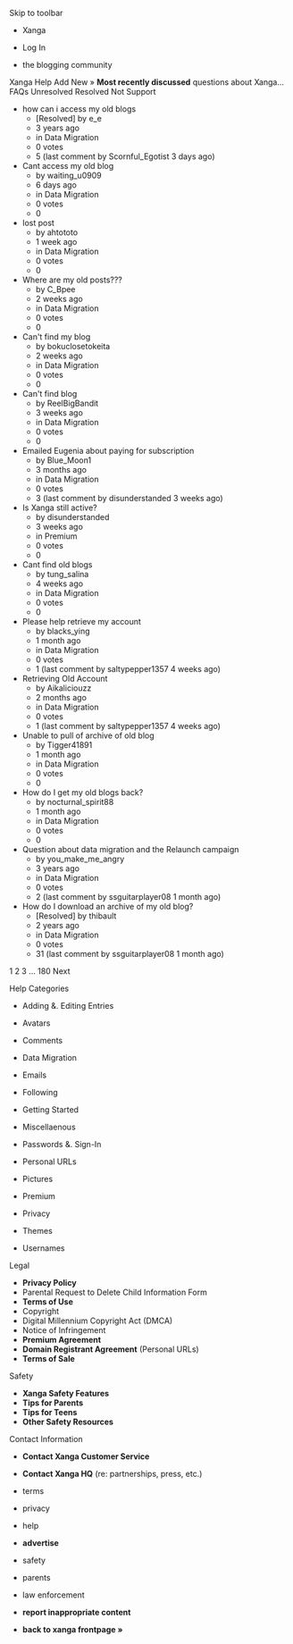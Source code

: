 Skip to toolbar

*   Xanga

*   Log In

*   the blogging community

Xanga Help Add New » **Most recently discussed** questions about Xanga… FAQs Unresolved Resolved Not Support

*   how can i access my old blogs
    *   \[Resolved\] by e\_e
    *   3 years ago
    *   in Data Migration
    *   0 votes
    *   5 (last comment by Scornful\_Egotist 3 days ago)
*   Cant access my old blog
    *   by waiting\_u0909
    *   6 days ago
    *   in Data Migration
    *   0 votes
    *   0
*   lost post
    *   by ahtototo
    *   1 week ago
    *   in Data Migration
    *   0 votes
    *   0
*   Where are my old posts???
    *   by C\_Bpee
    *   2 weeks ago
    *   in Data Migration
    *   0 votes
    *   0
*   Can't find my blog
    *   by bokuclosetokeita
    *   2 weeks ago
    *   in Data Migration
    *   0 votes
    *   0
*   Can't find blog
    *   by ReelBigBandit
    *   3 weeks ago
    *   in Data Migration
    *   0 votes
    *   0
*   Emailed Eugenia about paying for subscription
    *   by Blue\_Moon1
    *   3 months ago
    *   in Data Migration
    *   0 votes
    *   3 (last comment by disunderstanded 3 weeks ago)
*   Is Xanga still active?
    *   by disunderstanded
    *   3 weeks ago
    *   in Premium
    *   0 votes
    *   0
*   Cant find old blogs
    *   by tung\_salina
    *   4 weeks ago
    *   in Data Migration
    *   0 votes
    *   0
*   Please help retrieve my account
    *   by blacks\_ying
    *   1 month ago
    *   in Data Migration
    *   0 votes
    *   1 (last comment by saltypepper1357 4 weeks ago)
*   Retrieving Old Account
    *   by Aikaliciouzz
    *   2 months ago
    *   in Data Migration
    *   0 votes
    *   1 (last comment by saltypepper1357 4 weeks ago)
*   Unable to pull of archive of old blog
    *   by Tigger41891
    *   1 month ago
    *   in Data Migration
    *   0 votes
    *   0
*   How do I get my old blogs back?
    *   by nocturnal\_spirit88
    *   1 month ago
    *   in Data Migration
    *   0 votes
    *   0
*   Question about data migration and the Relaunch campaign
    *   by you\_make\_me\_angry
    *   3 years ago
    *   in Data Migration
    *   0 votes
    *   2 (last comment by ssguitarplayer08 1 month ago)
*   How do I download an archive of my old blog?
    *   \[Resolved\] by thibault
    *   2 years ago
    *   in Data Migration
    *   0 votes
    *   31 (last comment by ssguitarplayer08 1 month ago)

1 2 3 ... 180 Next

Help Categories

*   Adding &. Editing Entries
*   Avatars
*   Comments
*   Data Migration
*   Emails
*   Following
*   Getting Started
*   Miscellaenous

*   Passwords &. Sign-In
*   Personal URLs
*   Pictures
*   Premium
*   Privacy
*   Themes
*   Usernames

Legal

*   **Privacy Policy**
*   Parental Request to Delete Child Information Form
*   **Terms of Use**
*   Copyright
*   Digital Millennium Copyright Act (DMCA)
*   Notice of Infringement
*   **Premium Agreement**
*   **Domain Registrant Agreement** (Personal URLs)
*   **Terms of Sale**

Safety

*   **Xanga Safety Features**
*   **Tips for Parents**
*   **Tips for Teens**
*   **Other Safety Resources**

Contact Information

*   **Contact Xanga Customer Service**
*   **Contact Xanga HQ** (re: partnerships, press, etc.)

*   terms
*   privacy
*   help
*   **advertise**

*   safety
*   parents
*   law enforcement
*   **report inappropriate content**

*   **back to xanga frontpage »**